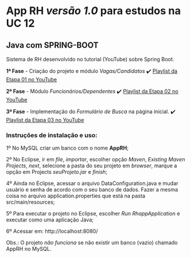 # App RH *versão 1.0* para estudos na UC 12
## Java com SPRING-BOOT

Sistema de RH desenvolvido no tutorial (YouTube) sobre Spring Boot.

**1ª Fase** - Criação do projeto e módulo *Vagas/Candidatos* :heavy_check_mark:
[Playlist da Etapa 01 no YouTube](https://youtube.com/playlist?list=PLvtOeOw_Op8k8p6vw-ADaHcKavUnZaGk8)


**2ª Fase** - Módulo *Funcionários/Dependentes* :heavy_check_mark:
[Playlist da Etapa 02 no YouTube](https://youtube.com/playlist?list=PLvtOeOw_Op8kOkDWzFNb-N4gevX4e3l5J)


**3ª Fase** - Implementação do *Formulário de Busca* na página inicial. :heavy_check_mark:
[Playlist da Etapa 03 no YouTube](https://youtube.com/playlist?list=PLvtOeOw_Op8kQfcjW0Om23Z0GWBbOMfj5)


### Instruções de instalação e uso:

1º No MySQL criar um banco com o nome **AppRH**;

2º No Eclipse, ir em *file*, *importar*, escolher opção *Maven*, *Existing Maven Projects*, *next*, selecione a pasta do seu projeto em *browser*, marque a opção em Projects *seuProjeto.jar* e *finish*; 

4º Ainda no Eclipse, acessar o arquivo DataConfiguration.java e mudar usuário e senha de acordo com o seu banco de dados. Fazer a mesma coisa no arquivo application.properties que está na pasta src/main/resources;

5º Para executar o projeto no Eclipse, escolher *Run RhappApplication* e executar como uma aplicação Java;

6º Acessar em: http://localhost:8080/


Obs.: O projeto *não funciona* se não existir um banco (vazio) chamado AppRH no MySQL.



